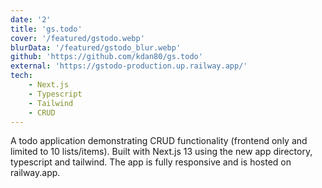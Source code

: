 ```yaml
---
date: '2'
title: 'gs.todo'
cover: '/featured/gstodo.webp'
blurData: '/featured/gstodo_blur.webp'
github: 'https://github.com/kdan80/gs.todo'
external: 'https://gstodo-production.up.railway.app/'
tech:
    - Next.js
    - Typescript
    - Tailwind
    - CRUD
---
```


A todo application demonstrating CRUD functionality (frontend only and limited to 10 lists/items).
Built with Next.js 13 using the new app directory, typescript and tailwind. The app is fully
responsive and is hosted on railway.app.
